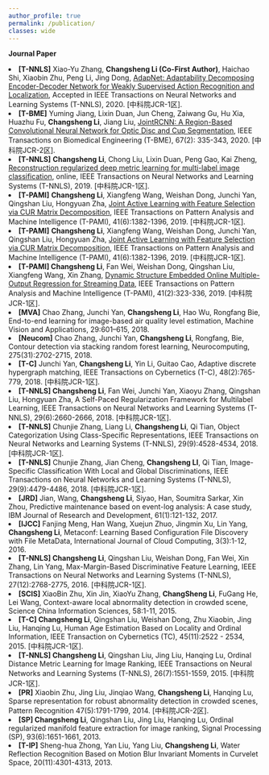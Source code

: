 ```yaml
---
author_profile: true
permalink: /publication/
classes: wide
---
```

**Journal Paper**

<body>
 <div style="font-size: 14px;">
<li>
<b>[T-NNLS]</b> Xiao-Yu Zhang, <b>Changsheng Li (Co-First Author)</b>, Haichao Shi, Xiaobin Zhu, Peng Li, Jing Dong, <a href="https://ieeexplore.ieee.org/document/8967204">AdapNet: Adaptability Decomposing Encoder-Decoder Network for Weakly Supervised Action Recognition and Localization</a>, Accepted in IEEE Transactions on Neural Networks and Learning Systems (T-NNLS), 2020. [中科院JCR-1区].<br />
</li>
  
<li>
<b>[T-BME]</b> Yuming Jiang, Lixin Duan, Jun Cheng, Zaiwang Gu, Hu Xia, Huazhu Fu, <b>Changsheng Li</b>, Jiang Liu, <a href="https://ieeexplore.ieee.org/document/8698800">JointRCNN: A Region-Based Convolutional Neural Network for Optic Disc and Cup Segmentation</a>, IEEE Transactions on Biomedical Engineering (T-BME), 67(2): 335-343, 2020. [中科院JCR-2区].<br />
</li>
  
<li>
<b>[T-NNLS]</b> <b>Changsheng Li</b>, Chong Liu, Lixin Duan, Peng Gao, Kai Zheng, <a href="https://ieeexplore.ieee.org/document/8766125">Reconstruction regularized deep metric learning for multi-label image classification</a>, online, IEEE Transactions on Neural Networks and Learning Systems (T-NNLS), 2019. [中科院JCR-1区].<br>
</li>
  
<li>
<b>[T-PAMI]</b> <b>Changsheng Li</b>, Xiangfeng Wang, Weishan Dong, Junchi Yan, Qingshan Liu, Hongyuan Zha, <a href="https://ieeexplore.ieee.org/abstract/document/8367893">Joint Active Learning with Feature Selection via CUR Matrix Decomposition</a>, IEEE Transactions on Pattern Analysis and Machine Intelligence (T-PAMI), 41(6):1382-1396, 2019. [中科院JCR-1区].<br>
</li>

<li>
<b>[T-PAMI]</b> <b>Changsheng Li</b>, Xiangfeng Wang, Weishan Dong, Junchi Yan, Qingshan Liu, Hongyuan Zha, <a href="https://ieeexplore.ieee.org/abstract/document/8367893">Joint Active Learning with Feature Selection via CUR Matrix Decomposition</a>, IEEE Transactions on Pattern Analysis and Machine Intelligence (T-PAMI), 41(6):1382-1396, 2019. [中科院JCR-1区].<br>
</li>

<li>
<b>[T-PAMI] Changsheng Li</b>, Fan Wei, Weishan Dong, Qingshan Liu, Xiangfeng Wang, Xin Zhang, <a href="https://ieeexplore.ieee.org/abstract/document/8260965">Dynamic Structure Embedded Online Multiple-Output Regression for Streaming Data</a>, IEEE Transactions on Pattern Analysis and Machine Intelligence (T-PAMI), 41(2):323-336, 2019. [中科院JCR-1区].<br>
</li>

<li>
<b>[MVA]</b> Chao Zhang, Junchi Yan, <b>Changsheng Li</b>, Hao Wu, Rongfang Bie, End-to-end learning for image-based air quality level estimation, Machine Vision and Applications, 29:601–615, 2018. <br>
</li>

<li>
<b>[Neucom]</b> Chao Zhang, Junchi Yan, <b>Changsheng Li</b>, Rongfang, Bie, Contour detection via stacking random forest learning, Neurocomputing, 275(31):2702-2715, 2018. <br>
</li> 

<li>
<b>[T-C]</b> Junchi Yan, <b>Changsheng Li</b>, Yin Li, Guitao Cao, Adaptive discrete hypergraph matching,  IEEE Transactions on Cybernetics (T-C), 48(2):765-779, 2018. [中科院JCR-1区].<br>
</li>
 
 <li>
 <b>[T-NNLS] Changsheng Li</b>, Fan Wei, Junchi Yan, Xiaoyu Zhang, Qingshan Liu, Hongyuan Zha, A Self-Paced Regularization Framework for Multilabel Learning, IEEE Transactions on Neural Networks and Learning Systems (T-NNLS), 29(6):2660-2666, 2018.  [中科院JCR-1区].<br>
 </li>
  
 <li>
 <b>[T-NNLS]</b> Chunjie Zhang, Liang Li, <b>Changsheng Li</b>, Qi Tian, Object Categorization Using Class-Specific Representations, IEEE Transactions on Neural Networks and Learning Systems (T-NNLS), 29(9):4528-4534, 2018. [中科院JCR-1区].<br>
</li>

<li>
<b>[T-NNLS]</b> Chunjie Zhang, Jian Cheng, <b>Changsheng LI</b>, Qi Tian, Image-Specific Classification With Local and Global Discriminations, IEEE Transactions on Neural Networks and Learning Systems (T-NNLS), 29(9):4479-4486, 2018.  [中科院JCR-1区].<br>
</li>
 
 <li>
 <b>[JRD]</b> Jian, Wang, <b>Changsheng Li</b>, Siyao, Han, Soumitra Sarkar, Xin Zhou, Predictive maintenance based on event-log analysis: A case study, IBM Journal of Research and Development, 61(1):121-132, 2017.<br>
 </li>
   
 <li>
 <b>[IJCC]</b> Fanjing Meng, Han Wang, Xuejun Zhuo, Jingmin Xu, Lin Yang, <b>Changsheng Li</b>, Metaconf: Learning Based Configuration File Discovery with File MetaData, International Journal of Cloud Computing, 3(3):1-12, 2016.<br>
 </li>
 
 <li>
 <b>[T-NNLS] Changsheng Li</b>, Qingshan Liu, Weishan Dong, Fan Wei, Xin Zhang, Lin Yang, Max-Margin-Based Discriminative Feature Learning, IEEE Transactions on Neural Networks and Learning Systems (T-NNLS), 27(12):2768-2775, 2016. [中科院JCR-1区].<br>
 </li>
 
 <li>
 <b>[SCIS]</b> XiaoBin Zhu, Xin Jin, XiaoYu Zhang, <b>ChangSheng Li</b>, FuGang He, Lei Wang, Context-aware local abnormality detection in crowded scene, Science China Information Sciences, 58:1-11, 2015.<br>  
 </li>
 
 <li>
 <b>[T-C] Changsheng Li</b>, Qingshan Liu, Weishan Dong, Zhu Xiaobin, Jing Liu, Hanqing Lu, Human Age Estimation Based on Locality and Ordinal Information, IEEE Transaction on Cybernetics (TC), 45(11):2522 - 2534, 2015. [中科院JCR-1区].<br>
 </li>
 
 <li>
 <b>[T-NNLS] Changsheng Li</b>, Qingshan Liu, Jing Liu, Hanqing Lu, Ordinal Distance Metric Learning for Image Ranking, 
  IEEE Transactions on Neural Networks and Learning Systems (T-NNLS), 26(7):1551-1559, 2015. [中科院JCR-1区].<br>
 </li>
 
 <li>
 <b>[PR]</b> Xiaobin Zhu, Jing Liu, Jinqiao Wang, <b>Changsheng Li</b>, Hanqing Lu, Sparse representation for robust abnormality detection in crowded scenes, Pattern Recognition 47(5):1791-1799, 2014. [中科院JCR-2区].<br>
 </li>
 
 <li>
 <b>[SP] Changsheng Li</b>, Qingshan Liu, Jing Liu, Hanqing Lu, Ordinal regularized manifold feature extraction for image ranking, Signal Processing (SP), 93(6):1651-1661, 2013. <br>
 </li>
 
 <li>
 <b>[T-IP]</b> Sheng-hua Zhong, Yan Liu, Yang Liu, <b>Changsheng Li</b>, Water Reflection Recognition Based on Motion Blur Invariant Moments in Curvelet Space, 20(11):4301-4313, 2013. <br>
</li>

 </div>
 </body>
